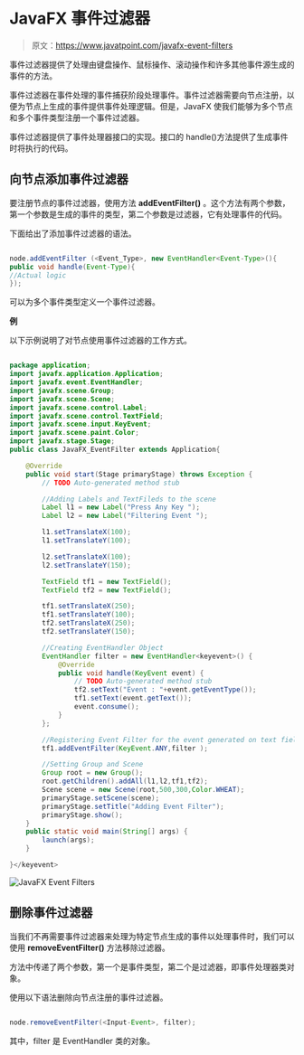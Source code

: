 # JavaFX 事件过滤器

> 原文：<https://www.javatpoint.com/javafx-event-filters>

事件过滤器提供了处理由键盘操作、鼠标操作、滚动操作和许多其他事件源生成的事件的方法。

事件过滤器在事件处理的事件捕获阶段处理事件。事件过滤器需要向节点注册，以便为节点上生成的事件提供事件处理逻辑。但是，JavaFX 使我们能够为多个节点和多个事件类型注册一个事件过滤器。

事件过滤器提供了事件处理器接口的实现。接口的 handle()方法提供了生成事件时将执行的代码。

## 向节点添加事件过滤器

要注册节点的事件过滤器，使用方法 **addEventFilter()** 。这个方法有两个参数，第一个参数是生成的事件的类型，第二个参数是过滤器，它有处理事件的代码。

下面给出了添加事件过滤器的语法。

```java

node.addEventFilter (<Event_Type>, new EventHandler<Event-Type>(){ 
public void handle(Event-Type){ 
//Actual logic 
}); 

```

可以为多个事件类型定义一个事件过滤器。

**例**

以下示例说明了对节点使用事件过滤器的工作方式。

```java

package application;
import javafx.application.Application;
import javafx.event.EventHandler;
import javafx.scene.Group;
import javafx.scene.Scene;
import javafx.scene.control.Label;
import javafx.scene.control.TextField;
import javafx.scene.input.KeyEvent;
import javafx.scene.paint.Color;
import javafx.stage.Stage;
public class JavaFX_EventFilter extends Application{

	@Override
	public void start(Stage primaryStage) throws Exception {
		// TODO Auto-generated method stub

		//Adding Labels and TextFileds to the scene 
		Label l1 = new Label("Press Any Key ");
		Label l2 = new Label("Filtering Event ");

		l1.setTranslateX(100);
		l1.setTranslateY(100);

		l2.setTranslateX(100);
		l2.setTranslateY(150);

		TextField tf1 = new TextField();
		TextField tf2 = new TextField();

		tf1.setTranslateX(250);
		tf1.setTranslateY(100);
		tf2.setTranslateX(250);
		tf2.setTranslateY(150);

		//Creating EventHandler Object 
		EventHandler filter = new EventHandler<keyevent>() {
			@Override
			public void handle(KeyEvent event) {
				// TODO Auto-generated method stub
				tf2.setText("Event : "+event.getEventType());
				tf1.setText(event.getText());
				event.consume();
			}
		};

		//Registering Event Filter for the event generated on text field 
		tf1.addEventFilter(KeyEvent.ANY,filter );

		//Setting Group and Scene 
		Group root = new Group();
		root.getChildren().addAll(l1,l2,tf1,tf2);
		Scene scene = new Scene(root,500,300,Color.WHEAT);
		primaryStage.setScene(scene);
		primaryStage.setTitle("Adding Event Filter");
		primaryStage.show();
	}
	public static void main(String[] args) {
		launch(args);
	}

}</keyevent> 
```

![JavaFX Event Filters](../img/86e0f922256f556ae069ccd002e10b94.png)

## 删除事件过滤器

当我们不再需要事件过滤器来处理为特定节点生成的事件以处理事件时，我们可以使用 **removeEventFilter()** 方法移除过滤器。

方法中传递了两个参数，第一个是事件类型，第二个是过滤器，即事件处理器类对象。

使用以下语法删除向节点注册的事件过滤器。

```java

node.removeEventFilter(<Input-Event>, filter);

```

其中，filter 是 EventHandler 类的对象。